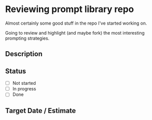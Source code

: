 # Reviewing prompt library repo

Almost certainly some good stuff in the repo I've started working on.

Going to review and highlight (and maybe fork) the most interesting prompting strategies.

## Description

## Status

- [ ] Not started
- [ ] In progress
- [ ] Done

## Target Date / Estimate